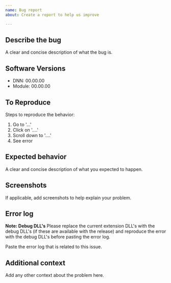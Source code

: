 ```yaml
---
name: Bug report
about: Create a report to help us improve

---
```


## Describe the bug
A clear and concise description of what the bug is.


## Software Versions
- DNN: 00.00.00
- Module: 00.00.00


## To Reproduce
Steps to reproduce the behavior:
1. Go to '...'
2. Click on '....'
3. Scroll down to '....'
4. See error


## Expected behavior
A clear and concise description of what you expected to happen.


## Screenshots
If applicable, add screenshots to help explain your problem.


## Error log
**Note: Debug DLL's**
Please replace the current extension DLL's with the debug DLL's (if these are available with the release) and reproduce the error with the debug DLL's before pasting the error log.

Paste the error log that is related to this issue.


## Additional context
Add any other context about the problem here.

